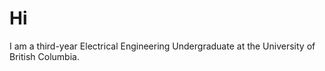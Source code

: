 # Hi

I am a third-year Electrical Engineering Undergraduate at the University of British Columbia.

